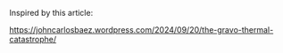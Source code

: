 Inspired by this article:

https://johncarlosbaez.wordpress.com/2024/09/20/the-gravo-thermal-catastrophe/
